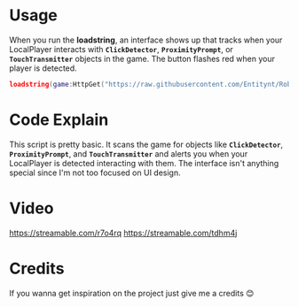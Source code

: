 # Usage
When you run the **loadstring**, an interface shows up that tracks when your LocalPlayer interacts with **`ClickDetector`**, **`ProximityPrompt`**, or **`TouchTransmitter`** objects in the game. The button flashes red when your player is detected.
```lua
loadstring(game:HttpGet("https://raw.githubusercontent.com/Entitynt/Roblox-Fly-Script/refs/heads/main/FlyCommand.lua", true))()
```

# Code Explain
This script is pretty basic. It scans the game for objects like **`ClickDetector`**, **`ProximityPrompt`**, and **`TouchTransmitter`** and alerts you when your LocalPlayer is detected interacting with them. The interface isn't anything special since I'm not too focused on UI design.

# Video
https://streamable.com/r7o4rq
https://streamable.com/tdhm4j

# Credits
If you wanna get inspiration on the project just give me a credits 😊
